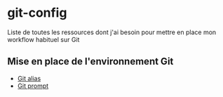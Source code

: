 git-config
==========

Liste de toutes les ressources dont j'ai besoin pour mettre en place mon workflow habituel sur Git

Mise en place de l'environnement Git
------------------------------------

- [Git alias](git-alias.md)
- [Git prompt](git-prompt.md)
